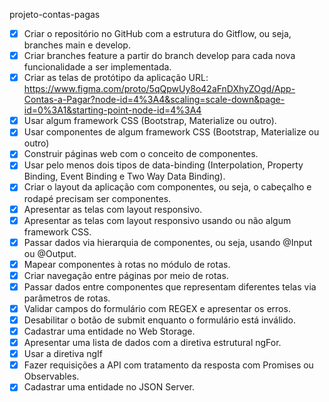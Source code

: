projeto-contas-pagas

- [x] Criar o repositório no GitHub com a estrutura do Gitflow, ou seja, branches main e develop.
- [x] Criar branches feature a partir do branch develop para cada nova funcionalidade a ser implementada.
- [x] Criar as telas de protótipo da aplicação
      URL: https://www.figma.com/proto/5qQpwUy8o42aFnDXhyZOgd/App-Contas-a-Pagar?node-id=4%3A4&scaling=scale-down&page-id=0%3A1&starting-point-node-id=4%3A4
- [x] Usar algum framework CSS (Bootstrap, Materialize ou outro).
- [x] Usar componentes de algum framework CSS (Bootstrap, Materialize ou outro)
- [x] Construir páginas web com o conceito de componentes.
- [x] Usar pelo menos dois tipos de data-binding (Interpolation, Property Binding, Event Binding e Two Way Data Binding).
- [x] Criar o layout da aplicação com componentes, ou seja, o cabeçalho e rodapé precisam ser componentes.
- [x] Apresentar as telas com layout responsivo.
- [x] Apresentar as telas com layout responsivo usando ou não algum framework CSS.
- [x] Passar dados via hierarquia de componentes, ou seja, usando @Input ou @Output.
- [x] Mapear componentes à rotas no módulo de rotas.
- [x] Criar navegação entre páginas por meio de rotas.
- [x] Passar dados entre componentes que representam diferentes telas via parâmetros de rotas.
- [x] Validar campos do formulário com REGEX e apresentar os erros.
- [x] Desabilitar o botão de submit enquanto o formulário está inválido.
- [x] Cadastrar uma entidade no Web Storage.
- [x] Apresentar uma lista de dados com a diretiva estrutural ngFor.
- [x] Usar a diretiva ngIf
- [x] Fazer requisições a API com tratamento da resposta com Promises ou Observables.
- [x] Cadastrar uma entidade no JSON Server.

